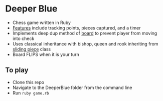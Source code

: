 # Deeper Blue
- Chess game written in Ruby
- <a href='https://github.com/jifarooq/DeeperBlue/blob/master/game.rb'>Features<a/> include tracking points, pieces captured, and a timer
- Implements deep dup method of <a href='https://github.com/jifarooq/DeeperBlue/blob/master/board.rb'>board</a> to prevent player from moving into check
- Uses classical inheritance with bishop, queen and rook inheriting from <a href="https://github.com/jifarooq/DeeperBlue/blob/master/pieces/sliding_piece.rb">sliding piece</a> class
- Board FLIPS when it is your turn

## To play
 - Clone this repo
 - Navigate to the DeeperBlue folder from the command line
 - Run `ruby game.rb`